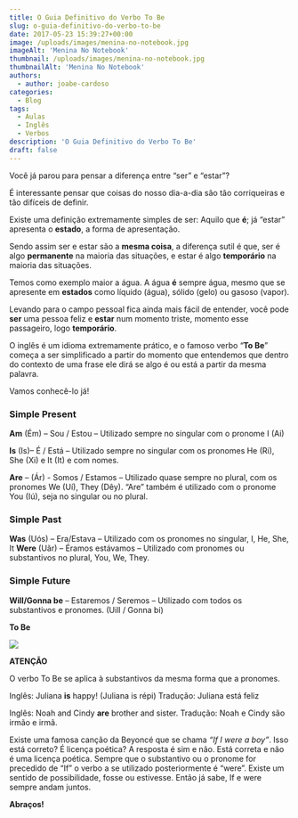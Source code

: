 ```yaml
---
title: O Guia Definitivo do Verbo To Be
slug: o-guia-definitivo-do-verbo-to-be
date: 2017-05-23 15:39:27+00:00
image: /uploads/images/menina-no-notebook.jpg
imageAlt: 'Menina No Notebook'
thumbnail: /uploads/images/menina-no-notebook.jpg
thumbnailAlt: 'Menina No Notebook'
authors:
  - author: joabe-cardoso
categories:
  - Blog
tags:
  - Aulas
  - Inglês
  - Verbos
description: 'O Guia Definitivo do Verbo To Be'
draft: false
---
```


Você já parou para pensar a diferença entre “ser” e “estar”?

É interessante pensar que coisas do nosso dia-a-dia são tão corriqueiras e tão difíceis de definir.

Existe uma definição extremamente simples de ser: Aquilo que **é**; já “estar” apresenta o **estado**, a forma de apresentação.

Sendo assim ser e estar são a **mesma coisa**, a diferença sutil é que, ser é algo **permanente** na maioria das situações, e estar é algo **temporário** na maioria das situações.

Temos como exemplo maior a água. A água **é** sempre água, mesmo que se apresente em **estados** como líquido (água), sólido (gelo) ou gasoso (vapor).

Levando para o campo pessoal fica ainda mais fácil de entender, você pode **ser** uma pessoa feliz e **estar** num momento triste, momento esse passageiro, logo **temporário**.

O inglês é um idioma extremamente prático, e o famoso verbo “**To Be**” começa a ser simplificado a partir do momento que entendemos que dentro do contexto de uma frase ele dirá se algo é ou está a partir da mesma palavra.

Vamos conhecê-lo já!

### Simple Present

**Am** (Ém) – Sou / Estou – Utilizado sempre no singular com o pronome I (Ai)

**Is** (Is)– É / Está – Utilizado sempre no singular com os pronomes He (Ri), She (Xi) e It (It) e com nomes.

**Are** – (Ár) - Somos / Estamos – Utilizado quase sempre no plural, com os pronomes We (Uí), They (Dêy). “Are” também é utilizado com o pronome You (Iú), seja no singular ou no plural.

### Simple Past

**Was** (Uós) – Era/Estava – Utilizado com os pronomes no singular, I, He, She, It
**Were** (Uãr) – Éramos estávamos – Utilizado com pronomes ou substantivos no plural, You, We, They.

### Simple Future

**Will/Gonna be** – Estaremos / Seremos – Utilizado com todos os substantivos e pronomes.
(Uill / Gonna bi)

**To Be**

![](http://youbetschool.com/wp-content/uploads/2017/05/To-be-1-1-300x156.png)

**ATENÇÃO**

O verbo To Be se aplica à substantivos da mesma forma que a pronomes.

Inglês: Juliana **is** happy! (Juliana is répi)
Tradução: Juliana está feliz

Inglês: Noah and Cindy **are** brother and sister.
Tradução: Noah e Cindy são irmão e irmã.

Existe uma famosa canção da Beyoncé que se chama _“If I were a boy”_.
Isso está correto? É licença poética?
A resposta é sim e não. Está correta e não é uma licença poética.
Sempre que o substantivo ou o pronome for precedido de “If” o verbo a se utilizado posteriormente é “were”.
Existe um sentido de possibilidade, fosse ou estivesse.
Então já sabe, If e were sempre andam juntos.

**Abraços!**
